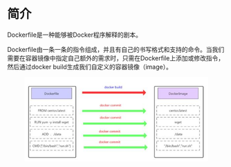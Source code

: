 # 简介

Dockerfile是一种能够被Docker程序解释的剧本。

Dockerfile由一条一条的指令组成，并且有自己的书写格式和支持的命令。当我们需要在容器镜像中指定自己额外的需求时，只需在Dockerfile上添加或修改指令，然后通过docker build生成我们自定义的容器镜像（image）。

<figure><img src="../../../.gitbook/assets/image (6) (1) (1) (1) (1).png" alt=""><figcaption></figcaption></figure>
